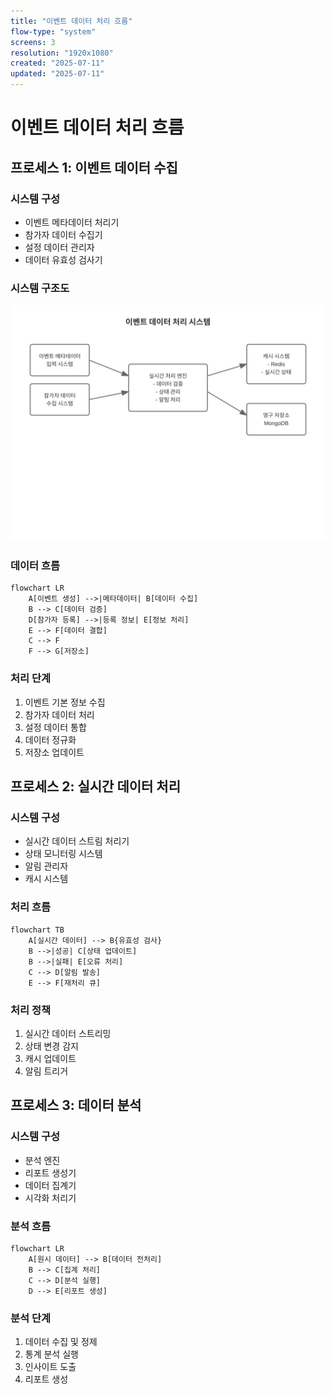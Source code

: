 ```yaml
---
title: "이벤트 데이터 처리 흐름"
flow-type: "system"
screens: 3
resolution: "1920x1080"
created: "2025-07-11"
updated: "2025-07-11"
---
```


# 이벤트 데이터 처리 흐름

## 프로세스 1: 이벤트 데이터 수집

### 시스템 구성
- 이벤트 메타데이터 처리기
- 참가자 데이터 수집기
- 설정 데이터 관리자
- 데이터 유효성 검사기

### 시스템 구조도
![이벤트 데이터 처리 시스템](./images/event-data-flow/event-processing-system.svg)

### 데이터 흐름
```mermaid
flowchart LR
    A[이벤트 생성] -->|메타데이터| B[데이터 수집]
    B --> C[데이터 검증]
    D[참가자 등록] -->|등록 정보| E[정보 처리]
    E --> F[데이터 결합]
    C --> F
    F --> G[저장소]
```

### 처리 단계
1. 이벤트 기본 정보 수집
2. 참가자 데이터 처리
3. 설정 데이터 통합
4. 데이터 정규화
5. 저장소 업데이트

## 프로세스 2: 실시간 데이터 처리

### 시스템 구성
- 실시간 데이터 스트림 처리기
- 상태 모니터링 시스템
- 알림 관리자
- 캐시 시스템

### 처리 흐름
```mermaid
flowchart TB
    A[실시간 데이터] --> B{유효성 검사}
    B -->|성공| C[상태 업데이트]
    B -->|실패| E[오류 처리]
    C --> D[알림 발송]
    E --> F[재처리 큐]
```

### 처리 정책
1. 실시간 데이터 스트리밍
2. 상태 변경 감지
3. 캐시 업데이트
4. 알림 트리거

## 프로세스 3: 데이터 분석

### 시스템 구성
- 분석 엔진
- 리포트 생성기
- 데이터 집계기
- 시각화 처리기

### 분석 흐름
```mermaid
flowchart LR
    A[원시 데이터] --> B[데이터 전처리]
    B --> C[집계 처리]
    C --> D[분석 실행]
    D --> E[리포트 생성]
```

### 분석 단계
1. 데이터 수집 및 정제
2. 통계 분석 실행
3. 인사이트 도출
4. 리포트 생성

